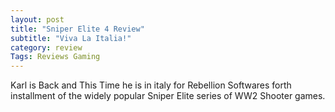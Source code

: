 ```yaml
---
layout: post
title: "Sniper Elite 4 Review"
subtitle: "Viva La Italia!"
category: review
Tags: Reviews Gaming
---
```


Karl is Back and This Time he is in italy for Rebellion Softwares forth installment of the widely popular Sniper Elite series of WW2 Shooter games.
